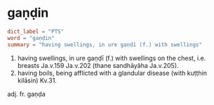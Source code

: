 # gaṇḍin

``` toml
dict_label = "PTS"
word = "gaṇḍin"
summary = "having swellings, in ure gaṇḍī (f.) with swellings"
```

1. having swellings, in ure gaṇḍī (f.) with swellings on the chest, i.e. breasts Ja.v.159 Ja.v.202 (thane sandhāyâha Ja.v.205).
2. having boils, being afflicted with a glandular disease (with kuṭṭhin kilāsin) Kv.31.

adj. fr. gaṇḍa

